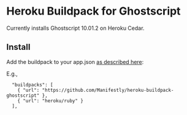 # Heroku Buildpack for Ghostscript

Currently installs Ghostscript 10.01.2 on Heroku Cedar.

## Install

Add the buildpack to your app.json [as described here](https://devcenter.heroku.com/articles/app-json-schema#buildpacks):

E.g.,

```
  "buildpacks": [
    { "url": "https://github.com/Manifestly/heroku-buildpack-ghostscript" },
    { "url": "heroku/ruby" }
  ],

```
